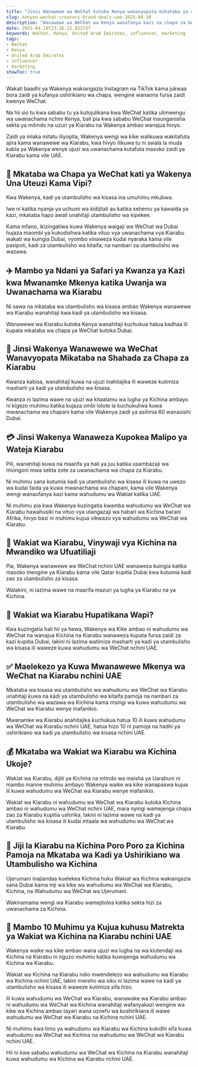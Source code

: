 ```yaml
---
title: "Jinsi Wanawewe wa WeChat kutoka Kenya wanavyopata mikataba ya chapa kwenye Umoja wa Falme za Kiarabu"
slug: kenyan-wechat-creators-brand-deals-uae-2025-04-10
description: "Wanawewe wa WeChat wa Kenya wanafanya kazi na chapa za UAE na wanaipata."
date: 2025-04-10T23:36:12.822737
keywords: WeChat, Kenya, United Arab Emirates, influencer, marketing
tags:
- WeChat
- Kenya
- United Arab Emirates
- influencer
- marketing
showToc: true
---
```


Wakati baadhi ya Wakenya wakiangazia Instagram na TikTok kama jukwaa bora zaidi ya kufanya ushirikiano wa chapa, wengine wanaona fursa zaidi kwenye WeChat.

Na hii sio tu kwa sababu tu ya kutojulikana kwa WeChat katika ulimwengu wa uwanachama nchini Kenya, bali pia kwa sababu WeChat inaunganisha sekta ya mitindo na uzuri ya Kiarabu na Wakenya ambao wanajua hivyo.

Zaidi ya miaka mitatu iliyopita, Wakenya wengi wa kike walikuwa wakitafuta ajira kama wanawewe wa Kiarabu, kwa hivyo ilikuwa tu ni swala la muda kabla ya Wakenya wenye ujuzi wa uwanachama kutafuta masoko zaidi ya Kiarabu kama vile UAE.


## 🤝 Mkataba wa Chapa ya WeChat kati ya Wakenya Una Uteuzi Kama Vipi?

Kwa Wakenya, kadi ya utambulisho wa kisasa ina umuhimu mkubwa.

Iwe ni katika nyanja ya uchumi wa kidijitali au katika sehemu ya kawaida ya kazi, mkataba hapo awali unahitaji utambulisho wa kipekee. 

Kama mfano, ikizingatiwa kuwa Wakenya waigaji wa WeChat wa Dubai hujaza maombi ya kukodishwa katika vituo vya uwanachama vya Kiarabu wakati wa kuingia Dubai, vyombo vinaweza kudai nyaraka kama vile pasipoti, kadi za utambulisho wa kitaifa, na nambari za utambulisho wa wazawa.


## ✈️ Mambo ya Ndani ya Safari ya Kwanza ya Kazi kwa Mwanamke Mkenya katika Uwanja wa Uwanachama wa Kiarabu

Ni sawa na mkataba wa utambulisho wa kisasa ambao Wakenya wanawewe wa Kiarabu wanahitaji kwa kadi ya utambulisho wa kisasa.

Wanawewe wa Kiarabu kutoka Kenya wanahitaji kuchukua hatua kadhaa ili kupata mkataba wa chapa ya WeChat kutoka Dubai. 


## 📱 Jinsi Wakenya Wanawewe wa WeChat Wanavyopata Mikataba na Shahada za Chapa za Kiarabu

Kwanza kabisa, wanahitaji kuwa na ujuzi inahitajika ili waweze kutimiza masharti ya kadi ya utambulisho wa kisasa.

Kwanza ni lazima wawe na ujuzi wa kitaalamu wa lugha ya Kichina ambayo ni kigezo muhimu katika kujaza ombi lolote la kuchukuliwa kuwa mwanachama wa chapani kama vile Wakenya zaidi ya asilimia 60 wanaoishi Dubai. 


## 💳 Jinsi Wakenya Wanaweza Kupokea Malipo ya Wateja Kiarabu

Pili, wanahitaji kuwa na maarifa ya hali ya juu katika usambazaji wa miongoni mwa sekta zote za uwanachama wa chapa za Kiarabu.

Ni muhimu sana kutumia kadi ya utambulisho wa kisasa ili kuwa na uwezo wa kudai faida ya kuwa mwanachama wa chapani, kama vile Wakenya wengi wanaofanya kazi kama wahudumu wa Wakiat katika UAE.

Ni muhimu pia kwa Wakenya kuzingatia kwamba wahudumu wa WeChat wa Kiarabu hawahusiki na vituo vya utangazaji wa habari wa Kichina barani Afrika, hivyo basi ni muhimu kujua vikwazo vya wahudumu wa WeChat wa Kiarabu. 


## 🍹 Wakiat wa Kiarabu, Vinywaji vya Kichina na Mwandiko wa Ufuatiliaji

Pia, Wakenya wanawewe wa WeChat nchini UAE wanaweza kuingia katika masoko mengine ya Kiarabu kama vile Qatar kupitia Dubai kwa kutumia kadi zao za utambulisho za kisasa. 

Walakini, ni lazima wawe na maarifa mazuri ya lugha ya Kiarabu na ya Kichina. 


## 👒 Wakiat wa Kiarabu Hupatikana Wapi?

Kwa kuzingatia hali hii ya hewa, Wakenya wa Kike ambao ni wahudumu wa WeChat na wanajua Kichina na Kiarabu wanaweza kupata fursa zaidi za kazi kupitia Dubai, lakini ni lazima watimize masharti ya kadi ya utambulisho wa kisasa ili waweze kuwa wahudumu wa WeChat nchini UAE. 


## ✅ Maelekezo ya Kuwa Mwanawewe Mkenya wa WeChat na Kiarabu nchini UAE

Mkataba wa kisasa wa utambulisho wa wahudumu wa WeChat wa Kiarabu unahitaji kuwa na kadi ya utambulisho wa kitaifa pamoja na nambari za utambulisho wa wazawa wa Kichina kama msingi wa kuwa wahudumu wa WeChat wa Kiarabu wenye mafanikio.

Mwanamke wa Kiarabu anahitajika kuchukua hatua 10 ili kuwa wahudumu wa WeChat wa Kiarabu nchini UAE, hatua hizo 10 ni pamoja na hadhi ya ushirikiano wa kadi ya utambulisho wa kisasa nchini UAE. 


## 💰 Mkataba wa Wakiat wa Kiarabu wa Kichina Ukoje?

Wakiat wa Kiarabu, dijiti ya Kichina na mtindo wa maisha ya Uarabuni ni mambo manne muhimu ambayo Wakenya waike wa kike wanapaswa kujua ili kuwa wahudumu wa WeChat wa Kiarabu wenye mafanikio.

Wakiat wa Kiarabu ni wahudumu wa WeChat wa Kiarabu kutoka Kichina ambao ni wahudumu wa WeChat nchini UAE, mara nyingi wamejenga chapa zao za Kiarabu kupitia ushirika, lakini ni lazima wawe na kadi ya utambulisho wa kisasa ili kudai mtaala wa wahudumu wa WeChat wa Kiarabu.


## 🏢 Jiji la Kiarabu na Kichina Poro Poro za Kichina Pamoja na Mkataba wa Kadi ya Ushirikiano wa Utambulisho wa Kichina

Ujerumani inajiandaa kuelekea Kichina huku Wakiat wa Kichina wakiangazia sana Dubai kama mji wa kike wa wahudumu wa WeChat wa Kiarabu, Kichina, na Wahudumu wa WeChat wa Ujerumani.

Wakinamama wengi wa Kiarabu wamejitolea katika sekta hizi za uwanachama za Kichina. 


## 🚕 Mambo 10 Muhimu ya Kujua kuhusu Matrekta ya Wakiat wa Kichina na Kiarabu nchini UAE

Wakenya waike wa kike ambao wana ujuzi wa lugha na wa kiutendaji wa Kichina na Kiarabu ni nguzo muhimu katika kuwajenga wahudumu wa Kichina wa Kiarabu.

Wakiat wa Kichina na Kiarabu ndio mwendelezo wa wahudumu wa Kiarabu wa Kichina nchini UAE, lakini mwisho wa siku ni lazima wawe na kadi ya utambulisho wa kisasa ili waweze kutimiza sifa hizo. 

Ili kuwa wahudumu wa WeChat wa Kiarabu, wanawake wa Kiarabu ambao ni wahudumu wa WeChat wa Kichina wanahitaji wafanyakazi wengine wa kike wa Kichina ambao tayari wana uzoefu wa kushirikiana ili wawe wahudumu wa WeChat wa Kiarabu na Kichina nchini UAE.

Ni muhimu kwa timu ya wahudumu wa Kiarabu wa Kichina kukidhi sifa kuwa wahudumu wa WeChat wa Kichina na wahudumu wa WeChat wa Kiarabu nchini UAE. 

Hii ni kwa sababu wahudumu wa WeChat wa Kichina na Kiarabu wanahitaji kuwa wahudumu wa Kichina wa Kiarabu nchini UAE.